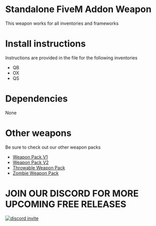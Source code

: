 # Standalone FiveM Addon Weapon
This weapon works for all inventories and frameworks

# Install instructions 

Instructions are provided in the file for the following inventories
* QB
* OX
* QS

# Dependencies 
None

# Other weapons 
Be sure to check out our other weapon packs 

* [Weapon Pack V1](https://www.youtube.com/watch?v=Gm3HWxs_0JQ&ab_channel=PolarThePlug)
* [Weapon Pack V2](https://www.youtube.com/watch?v=w-yVs02RO8Y&ab_channel=PolarThePlug)
* [Throwable Weapon Pack](https://www.youtube.com/watch?v=MfZsuhiqX7g&ab_channel=PolarThePlug)
* [Zombie Weapon Pack](https://www.youtube.com/watch?v=trDzei0mS0I&ab_channel=PolarThePlug)


# JOIN OUR DISCORD FOR MORE UPCOMING FREE RELEASES 
[![discord invite](https://cdn.discordapp.com/attachments/1179953789516664923/1287758898585141248/discordbannerinvite.png?ex=66f2b66e&is=66f164ee&hm=281783449434e50603d27e8b27b8a0cc7283b02b7b2c400020930c5f382f63aa&)](https://discord.gg/PjNgP4tAv9)
